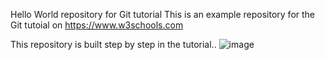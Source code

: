 
Hello World repository for Git tutorial
This is an example repository for the Git tutoial on https://www.w3schools.com

This repository is built step by step in the tutorial..
![image](https://user-images.githubusercontent.com/86228931/167262608-99216ddd-80ad-48da-b5ec-ab8cf01245c8.png)

